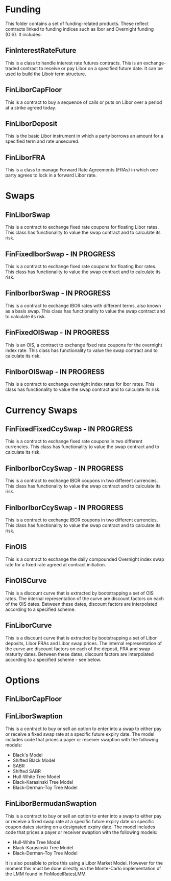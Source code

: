 # Funding
This folder contains a set of funding-related products. These reflect contracts linked to funding indices such as Ibor and Overnight funding (OIS). It includes:

## FinInterestRateFuture 
This is a class to handle interest rate futures contracts. This is an exchange-traded contract 
to receive or pay Libor on a specified future date. It can be used to build the Liboir term structure. 

## FinLiborCapFloor
This is a contract to buy a sequence of calls or puts on Libor over a period at a strike agreed today.

## FinLiborDeposit
This is the basic Libor instrument in which a party borrows an amount for a specified term and rate unsecured.

## FinLiborFRA
This is a class to manage Forward Rate Agreements (FRAs) in which one party agrees to lock in a forward Libor rate.

# Swaps

## FinLiborSwap
This is a contract to exchange fixed rate coupons for floating Libor rates. This class has functionality to value the swap contract and to calculate its risk.

## FinFixedIborSwap - IN PROGRESS
This is a contract to exchange fixed rate coupons for floating Ibor rates. This class has functionality to value the swap contract and to calculate its risk.

## FinIborIborSwap - IN PROGRESS
This is a contract to exchange IBOR rates with different terms, also known as a basis swap. This class has functionality to value the swap contract and to calculate its risk.

## FinFixedOISwap - IN PROGRESS
This is an OIS, a contract to exchange fixed rate coupons for the overnight index rate. This class has functionality to value the swap contract and to calculate its risk.

## FinIborOISwap - IN PROGRESS
This is a contract to exchange overnight index rates for Ibor rates. This class has functionality to value the swap contract and to calculate its risk.

# Currency Swaps

## FinFixedFixedCcySwap - IN PROGRESS
This is a contract to exchange fixed rate coupons in two different currencies. This class has functionality to value the swap contract and to calculate its risk.

## FinIborIborCcySwap - IN PROGRESS
This is a contract to exchange IBOR coupons in two different currencies. This class has functionality to value the swap contract and to calculate its risk.

## FinIborIborCcySwap - IN PROGRESS
This is a contract to exchange IBOR coupons in two different currencies. This class has functionality to value the swap contract and to calculate its risk.

## FinOIS
This is a contract to exchange the daily compounded Overnight index swap rate for a fixed rate agreed at contract initiation.

## FinOISCurve
This is a discount curve that is extracted by bootstrapping a set of OIS rates. The internal representation of the curve are discount factors on each of the OIS dates. Between these dates, discount factors are interpolated according to a specified scheme.

## FinLiborCurve
This is a discount curve that is extracted by bootstrapping a set of Libor deposits, Libor FRAs and Libor swap prices. The internal representation of the curve are discount factors on each of the deposit, FRA and swap maturity dates. Between these dates, discount factors are interpolated according to a specified scheme - see below.

# Options

## FinLiborCapFloor

## FinLiborSwaption
This is a contract to buy or sell an option to enter into a swap to either pay or receive a fixed swap rate at a specific future expiry date. The model includes code that prices a payer or receiver swaption with the following models:
- Black's Model
- Shifted Black Model
- SABR
- Shifted SABR
- Hull-White Tree Model
- Black-Karasinski Tree Model
- Black-Derman-Toy Tree Model

## FinLiborBermudanSwaption
This is a contract to buy or sell an option to enter into a swap to either pay or receive a fixed swap rate at a specific future expiry date on specific coupon dates starting on a designated expiry date. The model includes code that prices a payer or receiver swaption with the following models:
- Hull-White Tree Model
- Black-Karasinski Tree Model
- Black-Derman-Toy Tree Model

It is also possible to price this using a Libor Market Model. However for the moment this must be done directly via the Monte-Carlo implementation of the LMM found in FinModelRatesLMM.
